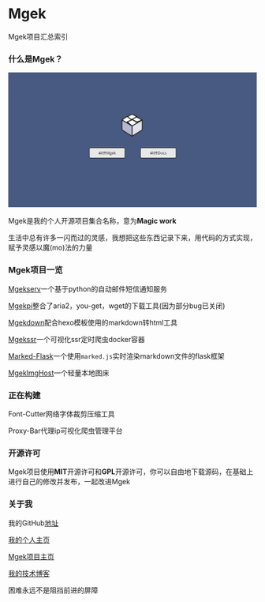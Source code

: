 # Mgek
Mgek项目汇总索引

### 什么是Mgek？

![born](./2.jpg)

Mgek是我的个人开源项目集合名称，意为**Magic work**

生活中总有许多一闪而过的灵感，我想把这些东西记录下来，用代码的方式实现，赋予灵感以魔(mo)法的力量

### Mgek项目一览

[Mgekserv](https://github.com/Landers1037/simple-email-sms)一个基于python的自动邮件短信通知服务

[Mgekpi](https://github.com/Landers1037/Mgekpi)整合了aria2，you-get，wget的下载工具(因为部分bug已关闭)

[Mgekdown](https://github.com/Landers1037/mgekflask)配合hexo模板使用的markdown转html工具

[Mgekssr](https://github.com/Landers1037/mgekflask)一个可视化ssr定时爬虫docker容器

[Marked-Flask](https://github.com/Landers1037/marked-flask)一个使用`marked.js`实时渲染markdown文件的flask框架

[MgekImgHost](https://github.com/Landers1037/mgekimghost)一个轻量本地图床

### 正在构建

Font-Cutter网络字体裁剪压缩工具

Proxy-Bar代理ip可视化爬虫管理平台

### 开源许可

Mgek项目使用**MIT**开源许可和**GPL**开源许可，你可以自由地下载源码，在基础上进行自己的修改并发布，一起改进Mgek

### 关于我

我的GitHub[地址](https://github.com/Landers1037)

[我的个人主页](http://lrenj.top)

[Mgek项目主页](http://mgek.cc)

[我的技术博客](http://pop.lrenj.top)

困难永远不是阻挡前进的屏障